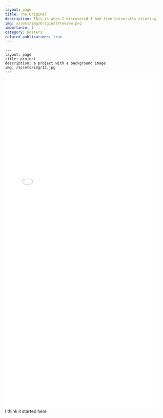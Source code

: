 ```yaml
---
layout: page
title: The Original
description: This is when I discovered I had free University printing.
img: assets/img/OriginalPreview.png
importance: 1
category: posters
related_publications: true
---
```


    ---
    layout: page
    title: project
    description: a project with a background image
    img: /assets/img/12.jpg
    ---


<div class="row">
    <div class="col-sm mt-3 mt-md-0">
            <embed src="/assets/pdf/posters/Original.pdf" type="application/pdf" width="100%" height="1080px" />
    </div>
</div>
<div class="caption">
    I think it started here
</div>

